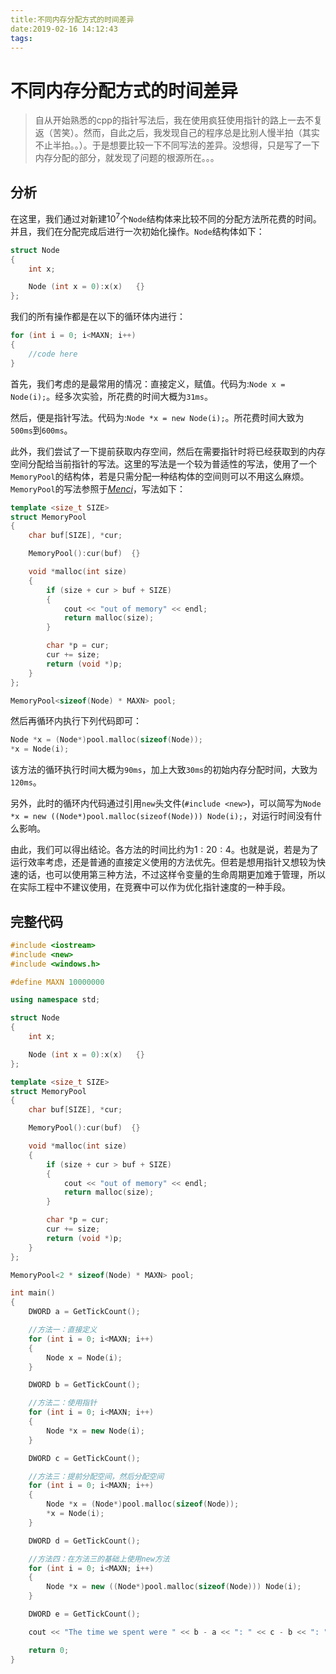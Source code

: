 ```yaml
---
title:不同内存分配方式的时间差异
date:2019-02-16 14:12:43
tags:
---
```


# 不同内存分配方式的时间差异

> 自从开始熟悉的cpp的指针写法后，我在使用疯狂使用指针的路上一去不复返（苦笑）。然而，自此之后，我发现自己的程序总是比别人慢半拍（其实不止半拍。。）。于是想要比较一下不同写法的差异。没想得，只是写了一下内存分配的部分，就发现了问题的根源所在。。。

<!--more-->

## 分析

在这里，我们通过对新建$10^7$个`Node`结构体来比较不同的分配方法所花费的时间。并且，我们在分配完成后进行一次初始化操作。`Node`结构体如下：
```C++
struct Node
{
    int x;

    Node (int x = 0):x(x)   {}   
};
```

我们的所有操作都是在以下的循环体内进行：
```C++
for (int i = 0; i<MAXN; i++)
{
	//code here
}
```

首先，我们考虑的是最常用的情况：直接定义，赋值。代码为:`Node x = Node(i);`。经多次实验，所花费的时间大概为`31ms`。

然后，便是指针写法。代码为:`Node *x = new Node(i);`。所花费时间大致为`500ms`到`600ms`。

此外，我们尝试了一下提前获取内存空间，然后在需要指针时将已经获取到的内存空间分配给当前指针的写法。这里的写法是一个较为普适性的写法，使用了一个`MemoryPool`的结构体，若是只需分配一种结构体的空间则可以不用这么麻烦。`MemoryPool`的写法参照于[_Menci_](https://oi.men.ci/chairman-tree-notes/)，写法如下：
```C++
template <size_t SIZE>
struct MemoryPool
{
    char buf[SIZE], *cur;

    MemoryPool():cur(buf)  {}

    void *malloc(int size)
    {
        if (size + cur > buf + SIZE)
        {
            cout << "out of memory" << endl;
            return malloc(size);
        }

        char *p = cur;
        cur += size;
        return (void *)p;
    }
};

MemoryPool<sizeof(Node) * MAXN> pool;
```
然后再循环内执行下列代码即可：
```C++
Node *x = (Node*)pool.malloc(sizeof(Node));
*x = Node(i);
```

该方法的循环执行时间大概为`90ms`，加上大致`30ms`的初始内存分配时间，大致为`120ms`。

另外，此时的循环内代码通过引用`new`头文件(`#include <new>`)，可以简写为`Node *x = new ((Node*)pool.malloc(sizeof(Node))) Node(i);`，对运行时间没有什么影响。

由此，我们可以得出结论。各方法的时间比约为$1:20:4$。也就是说，若是为了运行效率考虑，还是普通的直接定义使用的方法优先。但若是想用指针又想较为快速的话，也可以使用第三种方法，不过这样令变量的生命周期更加难于管理，所以在实际工程中不建议使用，在竞赛中可以作为优化指针速度的一种手段。

## 完整代码

```C++
#include <iostream>
#include <new>
#include <windows.h>

#define MAXN 10000000

using namespace std;

struct Node
{
    int x;

    Node (int x = 0):x(x)   {}   
};

template <size_t SIZE>
struct MemoryPool
{
    char buf[SIZE], *cur;

    MemoryPool():cur(buf)  {}

    void *malloc(int size)
    {
        if (size + cur > buf + SIZE)
        {
            cout << "out of memory" << endl;
            return malloc(size);
        }

        char *p = cur;
        cur += size;
        return (void *)p;
    }
};

MemoryPool<2 * sizeof(Node) * MAXN> pool;

int main()
{
    DWORD a = GetTickCount();

    //方法一：直接定义
    for (int i = 0; i<MAXN; i++)
    {
        Node x = Node(i);
    }

    DWORD b = GetTickCount();

    //方法二：使用指针
    for (int i = 0; i<MAXN; i++)
    {
        Node *x = new Node(i);
    }

    DWORD c = GetTickCount();

    //方法三：提前分配空间，然后分配空间
    for (int i = 0; i<MAXN; i++)
    {
        Node *x = (Node*)pool.malloc(sizeof(Node));
        *x = Node(i);
    }

    DWORD d = GetTickCount();

    //方法四：在方法三的基础上使用new方法
    for (int i = 0; i<MAXN; i++)
    {
        Node *x = new ((Node*)pool.malloc(sizeof(Node))) Node(i);
    }

    DWORD e = GetTickCount();

    cout << "The time we spent were " << b - a << ": " << c - b << ": " << d - c << ": " << e - d << endl;

    return 0;
}
```